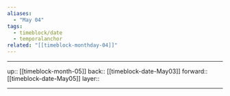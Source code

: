 ```yaml
---
aliases:
  - "May 04"
tags:
  - timeblock/date
  - temporalanchor
related: "[[timeblock-monthday-04]]"
---
```




***

up:: [[timeblock-month-05]]
back:: [[timeblock-date-May03]]
forward:: [[timeblock-date-May05]]
layer:: 

***
